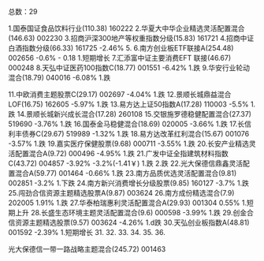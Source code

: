 总数：29

1.国泰国证食品饮料行业(110.38)              160222
2.华夏大中华企业精选灵活配置混合(146.63)     002230
3.招商沪深300地产等权重指数分级(15.83)      161721
4.招商中证白酒指数分级(66.33)              161725     -2.46%
5.
6.南方创业板ETF联接A(254.48)               002656    -0.6%     - 0.18
    1.短期增长
7.汇添富中证主要消费EFT 联接(46.67)    000248
8.天弘中证医药100指数C(18.77)           001551      -6.42%
    1.跌
9.华安行业轮动混合(18.79)               040016      -6.08%
    1.跌

11.中欧消费主题股票C(29.17)             002697      -4.04%
    1.跌
12.景顺长城鼎益混合LOF(16.75)           162605          -5.97%
    1.跌
13.易方达上证50指数A(17.28)            110003          -5.5%
    1.跌
14.景顺长城新兴成长混合(17.28)          260108
15.交银施罗德稳健配置混合(27.37)        519690         -3.76%
    1.跌
16.国泰金马稳健混合(18.69)              020005          -3.66%
    1.跌
17.长信利丰债券C(29.67)                519989         -1.32%
    1.跌
18.易方达改革红利混合(15.67)             001076      -3.57%
    1.跌
19.嘉实医疗保健股票(9.68)               000711      -3.55%
    1.跌
20.长安产业精选灵活配置混合A(9.72)      000496       -4.95%
    1.跌
21.广发中证全指建筑材料指数C(43.72)     004857      -3.92%      -3.2%(-1.41￥)
    1.跌
    2.跌
22.光大保德信鼎鑫灵活配置混合A(59.77)    001464      -0.66%
    1.跌
23.南方品质优选灵活配置混合(9.81)       002851      -3.2%
    1.下跌
24.南方新兴消费增长分级股票(9.85)       160127      -3.7%
    1.跌
25.闯劲合信资源主题精选股票A(9.87)      003624
26.南方成份精选混合(7.9)                202005      1.91%
    1.跌
27.华泰柏瑞惠利灵活配置混合A(29.93)     001304      0.55%
    1.短期上升
28.长盛生态环境主题灵活配置混合(9.6)      000598      -3.99%
    1.跌
29.创金合信资源主题精选股票(9.57)       003624          -4.26%
    1.d跌
30.天弘创业板指数A(48.81)  001592       -2.39%
    1.短期增长
31.
32.
33.
34.
35.
36.



光大保德信一带一路战略主题混合(245.72)         001463

